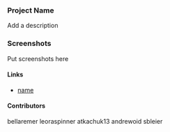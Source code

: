 ### Project Name

Add a description

### Screenshots

Put screenshots here

#### Links

- [name](http://url)

#### Contributors

bellaremer
leoraspinner
atkachuk13
andrewoid
sbleier
